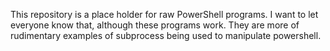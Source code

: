 This repository is a place holder for raw PowerShell programs. I want to let everyone know that, although these programs work. They are more of rudimentary examples of subprocess being used to manipulate powershell. 
